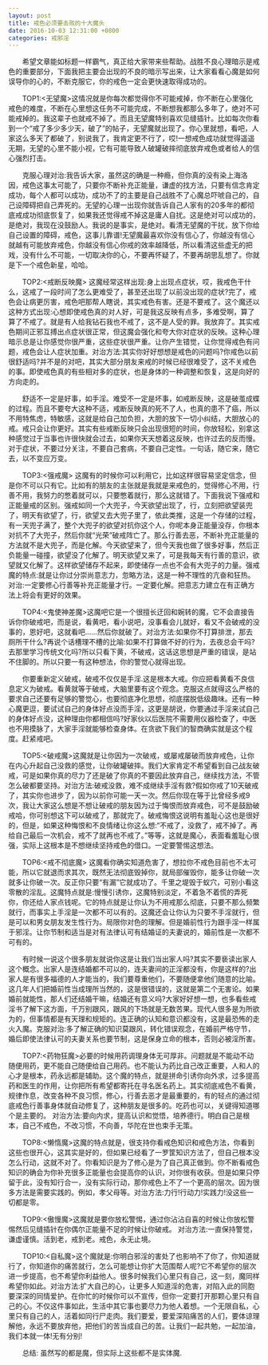 ```yaml
---
layout: post
title: 戒色必须要击败的十大魔头
date: 2016-10-03 12:31:00 +0800
categories: 戒邪淫
---
```


　　希望文章能如标题一样霸气，真正给大家带来些帮助。战胜不良心理暗示是戒色的重要部分，下面我把主要会出现的不良的暗示写出来，让大家看看心魔是如何误导你的心的，不断克服它，你的戒色一定会更快速取得成功的。
　　TOP1:<无望魔>这情况就是你每次都觉得你不可能戒掉，你不断在心里强化戒色的难度，不断在心里想这任务不可能完成，不断想我都那么多年了，绝对不可能戒掉的。我这辈子也就戒不掉了。而且无望魔特别喜欢见缝插针。比如每次你看到一个“戒了多少多少天，破了”的帖子，无望魔就出现了。你心里就想，看吧，人家这么多天了都破了，别说我了，我肯定更不行了，哎!一想戒色成功就觉得遥遥无期，无望的心里不能小视，它有可能导致人破罐破摔彻底放弃戒色或者给人的信心强烈打击。
　　克服心理对治:我告诉大家，虽然这的确是一种瘾，但你真的没有染上海洛因，戒色这事太可能了，只要你不断补充正能量，谦虚的找方法，只要有信念肯定成功，每个人都可以成功，成功不了的主要是自己战胜不了心魔总吓唬自己的，自己设障碍把自己弄死的。无望的心理一出现你就告诉自己人家有的20多年的都彻底戒成功彻底恢复了，如果我还觉得戒不掉这是庸人自扰。这是绝对可以成功的，是绝对，我现在没鼓励人。我说的是事实，是绝对。看清无望魔的干扰，放下你给自己设置的障碍，戒色，这事儿靠谱!无望魔最喜欢你没有信心了，你越没有信心就越有可能放弃戒色，你越没有信心你戒的效率越降低，所以看清这些虚无的把戏，没有什么不可能，一切取决你的心，不要再怀疑了，不要再胡思乱想了。你就是下一个戒色新星，哈哈。
　　TOP2:<戒断反映魔> 这魔经常这样出现:身上出现点症状，哎，我戒色干什么，这戒了一段时间了怎么更难受了，甚至还出现了以前没出现的症状?完了，戒色会让病更厉害，戒色吧那帮人瞎说，其实戒色有害。还是不要戒了。这个魔还以这种方式出现:心想即使戒色真的对人好，可是我这反映有点多，多难受啊，算了算了不戒了。就是有人给我钻石我也不戒了，这不是人受的罪。我放弃了。其实戒色期间正邪互搏出点症状很正常，但这魔会强化和夸大你对症状的反映。这种心理暗示总是让你感觉你很严重，这些症状很严重。让你产生错觉，让你觉得戒色有问题，戒色会让人症状加重。对治方法:其实你好好想想是戒色的问题吗?你戒色以前很舒适吗?并不是的对吧，其实大部分朋友来戒的时候已经很难受了，这不关戒色的事。即使戒色真的有些相对多的症状，也是身体的一种调整和恢复，这是向好的方向走的。
　　舒适不一定是好事，如手淫。难受不一定是坏事，如戒断反映，这是破茧成蝶的过程。而且不要夸大这种不适，戒断反映真的死不了人，也真的患不了癌，所以不用特焦虑，特敏感，这就是给自己加负担，大胆的放下一切小纠结，大胆放心的戒。戒只会让你更好。其实有些戒断反映只会出现很短的时间，你放轻松，别拿这种感觉过于当事也许很快就会过去，如果你天天想着这反映，也许过去的反而慢。对于症状，不要过分关注，不要自己套病，不要自己定性。一句话，随它来，随它去，以不变应万变。
　　TOP3:<强戒魔> 这魔有的时候你可以利用它，比如这样很容易坚定信念，但是你不可以只有它。比如有的朋友的主张就是我就是来戒色的，觉得修心不用，行善不用，我努力的憋着就可以，只要憋着就行，那么这就错了。下面我说下强戒和正能量戒的区别。强戒如同一个大兜子，今天欲望出现了，行，立刻把欲望装兜了，明天有欲望了，行，欲望又去大兜子里了，依此类推，这是一个存储的过程，有一天兜子满了，整个大兜子的欲望对抗你这个人，你呢本身正能量没存，你根本对抗不了大兜子，然后你就“光荣”破戒阵亡了。那么行善去恶，不断补充正能量的方法就不是大兜子，而是化解。今天欲望来了，但今天我也做了很多好事，然后正负能量一碰撞，欲望没了化解了。明天欲望又来了，可是我每天有行善的意识，欲望就又化解了。这样欲望储存不起来，即使储存一点也不会有大兜子的力量。强戒魔的特点:就是让你过分崇尚意志力，忽略方法，这是一种不理性的亢奋和狂热。对治:一定要修心行善等补充正能量才行。一定要化解。把意志力建立在有正确方法上将会有更好的效果。
　　TOP4:<鬼使神差魔>这魔吧它是一个很擅长迂回和婉转的魔，它不会直接告诉你你破戒吧，而是说，看黄吧，看小说吧，没事看会儿就好，看又不会破戒的没事的，恩好吧，这就看吧……然后你就破了。对治方法:如果你不打算排泄，那去厕所干什么?再说个话槽理不槽的比喻:如果不打算做不好的行为，去夜总会干吗?去那里学习传统文化吗?所以只看下黄，不破戒，这话这思想是严重的错误，是站不住脚的。所以只要一有这种想法，你的警觉心就得出现。
　　你要重新定义破戒，破戒不仅仅是手淫.这是根本大戒。你应把看黄看不良信息定义为破戒。看黄就等于破戒，大脑里要有这个观念。克服这点就得这么严格的要求自己还要有足够的警觉心，也要彻底净化思想，彻底摆脱低级趣味。还有一种心魔更逗，要试试自己的身体好点没而手淫，这更是胡说，你要通过手淫来试自己的身体好点没，这种理由你都相信吗?好家伙以后医院不需要用仪器检查了，中医也不用摸脉了，大家手淫就能够检查身体。在贪欲下我们的智商确实就是这个程度。赶紧戒吧。
　　TOP5:<破戒魔>这魔就是让你因为一次破戒，或屡戒屡破而放弃戒色，让你在内心升起自己没救的感觉，让你破罐破摔。我们大家肯定不希望看到自己战友破戒，可是如果你真的尽力了还是破了你真的不要因此放弃自己，继续找方法，不管怎么破都要坚持。对治方法:破戒没救，难不成继续手淫有救?假如你戒了10天破戒了，其实你也进步了，因为以前你可能一天一次。然后你现在等于比曾经多戒9次，我让大家这么想是不想让破戒的朋友因为过于悔恨而放弃戒色，可不是鼓励破戒哈，你可别想这下可以破戒了，那就完了。破戒悔恨这说明有羞耻心这也是很好的，但是，如果这种悔恨和不良情绪让你这么想:“不戒了，没救了，戒不掉了。再给自己最后一次机会，戒不了就再也不戒了。”等等，这就是魔心，表面看羞耻心很强，实际上这根本是不想继续坚持戒色的借口。一定要警惕这想法。
　　TOP6:<戒不彻底魔> 这魔看你确实知道危害了，想拉你不戒色目前也不太可能，所以它就退而求其次，既然无法彻底毁掉你，就局部催毁你，能多让你破一次就多让你破一次。反正你只要“有漏”它就成功了。千里之堤毁于蚁穴，可别小看这零散的淫乱。这魔特点就是:慢慢引诱你，这魔特别淡定，不着急不着慌的弄死你，你还给人家点钱呢。它的特点就是让你认为不用戒那么彻底，只要不那么频繁就行，而事实上手淫是一次都不可以有的。这魔还会让你认为只要不手淫就行，但是可以和男女朋友发生性行为。局限你对色的理解。但是婚前性行为跟手淫一样属于邪淫。让你节制和适当是对有法律认可有结婚证的夫妻说的，婚前性是一次都不可有的。
　　有时候一说这个很多朋友就说你这是让我们当出家人吗?其实不要亵读出家人这个概念。出家人是连结婚都不可以的，连夫妻间的正淫都没有，你是这样的?出家人是有很多福德的人才能当的，我们要尊重他们，不要随便拿他们随意的比喻。这几年人们把婚前性当成理所当然的，这是很错误的，这就是第二个无害论。如果婚前就能性，那人们还结婚干嘛，结婚还有意义吗?大家好好想一想，也多看些戒淫书了解下这方面，千万别跟风，跟风的下场就是无数苦果。现代人很多是为所欲为的，但事情都是有天理和规矩的。连正确的认知和意识都没有，这是最恐怖的走火入魔。克服对治:多了解正确的知识莫跟风，转化错误观念，在婚前严格守节，婚后即使法律认可的夫妻关系也要节制，这是保身立命的根本，否则必被淫所害。
　　TOP7:<药物狂魔>必要的时候用药调理身体无可厚非。问题就是不能动不动随便用药，更不能自己随便给自己用药。也不能认为药比自己改正重要，人和人的心才是根本，药永远都是辅助。这个魔的特点，就是拼命引诱你向外求，过多提高药和医生的作用，让你把所有希望都寄托在寻名医名药上。其实彻底戒色不看黄，规律作息，改变各种不良习惯，修心，行善去恶才是最重要的，有的轻点的通过彻底戒色行善事身体就自动修复了，这种朋友是很多的。吃药也可以，关键得知道哪个是主要的。 对治方法:要向内求，提高认识和觉悟，培养德行。明白自己是根本，自己不戒色，不改习惯，不向善，华陀在世也束手无策。
　　TOP8:<懒惰魔>这魔的特点就是，很支持你看戒色知识和戒色方法，你看到这些也很开心，这其实是好的，但如果已经看了一罗筐知识方法了，但自己根本没怎么行动，这就不对了。你看知识是为了修心是为了自己真正做到。你不断看戒色知识的确会为你补充很多正能量也会提高你的认识，对你很有收获。但是如果只停留于此，没有知行合一，没有实际行动，那你戒色上不了一个更高的层次。因为很多方法是需要实践的。例如，孝父母等。对治方法:力行!行动力!实践力!没这些一切都是零。
　　TOP9:<傲慢魔>这魔就是要你放松警惕，通过你沾沾自喜的时候让你放松警惕然后见缝插针在你偶尔正能量不足的时候让你破戒。 对治方法:一直保持警觉，谦虚谨慎。活到老，戒到老。戒色，永无止境。
　　TOP10:<自私魔>这个魔就是:你明白邪淫的害处了也影响不了你了，你知道就行了，你知道你的痛苦就行，怎么可能想让你扩大范围帮人呢?它不希望你的层次进一步提高，也不希望你利益他人。很多时候我们心里只有自己，这一刻，魔同样希望你如此。对治方法:扩大自己的心，让更多人知道淫的危害，对陷入此的同胞要深深的同情爱护。在你忙的时候你可以不宣传，但你一定要打开那颗心里只有自己的心。不仅这件事如此，生活中其它事也要尽力为他人着想。一个无限自私，心里只有自己的人，活着如同行尸走肉。我们要爱，要爱深陷痛苦的人们，要体谅理解他，永远不要放弃他，把他们的苦当成自己的苦。让我们一起共勉，一起加油，我们本就一体!无有分别!
　　总结: 虽然写的都是魔，但实际上这些都不是实体魔.
